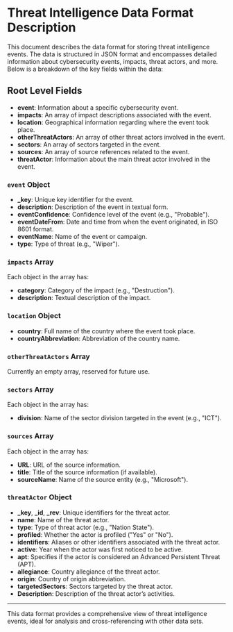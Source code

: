 # Threat Intelligence Data Format Description

This document describes the data format for storing threat intelligence events. The data is structured in JSON format and encompasses detailed information about cybersecurity events, impacts, threat actors, and more. Below is a breakdown of the key fields within the data:

## Root Level Fields

- **event**: Information about a specific cybersecurity event.
- **impacts**: An array of impact descriptions associated with the event.
- **location**: Geographical information regarding where the event took place.
- **otherThreatActors**: An array of other threat actors involved in the event.
- **sectors**: An array of sectors targeted in the event.
- **sources**: An array of source references related to the event.
- **threatActor**: Information about the main threat actor involved in the event.

### `event` Object

- **_key**: Unique key identifier for the event.
- **description**: Description of the event in textual form.
- **eventConfidence**: Confidence level of the event (e.g., "Probable").
- **eventDateFrom**: Date and time from when the event originated, in ISO 8601 format.
- **eventName**: Name of the event or campaign.
- **type**: Type of threat (e.g., "Wiper").

### `impacts` Array

Each object in the array has:

- **category**: Category of the impact (e.g., "Destruction").
- **description**: Textual description of the impact.

### `location` Object

- **country**: Full name of the country where the event took place.
- **countryAbbreviation**: Abbreviation of the country name.

### `otherThreatActors` Array

Currently an empty array, reserved for future use.

### `sectors` Array

Each object in the array has:

- **division**: Name of the sector division targeted in the event (e.g., "ICT").

### `sources` Array

Each object in the array has:

- **URL**: URL of the source information.
- **title**: Title of the source information (if available).
- **sourceName**: Name of the source entity (e.g., "Microsoft").

### `threatActor` Object

- **_key**, **_id**, **_rev**: Unique identifiers for the threat actor.
- **name**: Name of the threat actor.
- **type**: Type of threat actor (e.g., "Nation State").
- **profiled**: Whether the actor is profiled ("Yes" or "No").
- **identifiers**: Aliases or other identifiers associated with the threat actor.
- **active**: Year when the actor was first noticed to be active.
- **apt**: Specifies if the actor is considered an Advanced Persistent Threat (APT).
- **allegiance**: Country allegiance of the threat actor.
- **origin**: Country of origin abbreviation.
- **targetedSectors**: Sectors targeted by the threat actor.
- **Description**: Description of the threat actor’s activities.

---

This data format provides a comprehensive view of threat intelligence events, ideal for analysis and cross-referencing with other data sets.